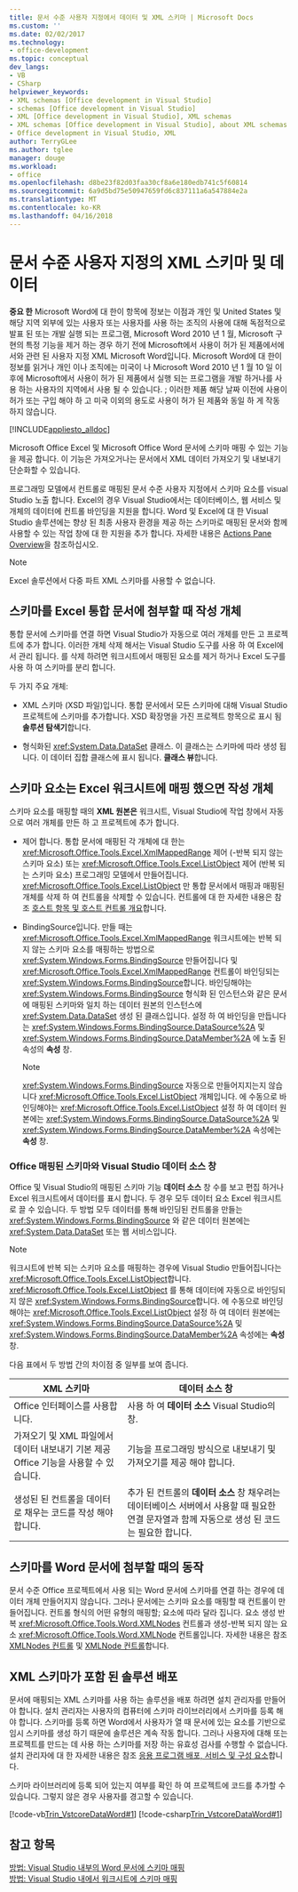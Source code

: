 ```yaml
---
title: 문서 수준 사용자 지정에서 데이터 및 XML 스키마 | Microsoft Docs
ms.custom: ''
ms.date: 02/02/2017
ms.technology:
- office-development
ms.topic: conceptual
dev_langs:
- VB
- CSharp
helpviewer_keywords:
- XML schemas [Office development in Visual Studio]
- schemas [Office development in Visual Studio]
- XML [Office development in Visual Studio], XML schemas
- XML schemas [Office development in Visual Studio], about XML schemas and data
- Office development in Visual Studio, XML
author: TerryGLee
ms.author: tglee
manager: douge
ms.workload:
- office
ms.openlocfilehash: d8be23f82d03faa30cf8a6e180edb741c5f60814
ms.sourcegitcommit: 6a9d5bd75e50947659fd6c837111a6a547884e2a
ms.translationtype: MT
ms.contentlocale: ko-KR
ms.lasthandoff: 04/16/2018
---
```

# <a name="xml-schemas-and-data-in-document-level-customizations"></a>문서 수준 사용자 지정의 XML 스키마 및 데이터
  **중요 한** Microsoft Word에 대 한이 항목에 정보는 이점과 개인 및 United States 및 해당 지역 외부에 있는 사용자 또는 사용자를 사용 하는 조직의 사용에 대해 독점적으로 발표 된 또는 개발 실행 되는 프로그램, Microsoft Word 2010 년 1 월, Microsoft 구현의 특정 기능을 제거 하는 경우 하기 전에 Microsoft에서 사용이 허가 된 제품에서에서와 관련 된 사용자 지정 XML Microsoft Word입니다. Microsoft Word에 대 한이 정보를 읽거나 개인 이나 조직에는 미국이 나 Microsoft Word 2010 년 1 월 10 일 이후에 Microsoft에서 사용이 허가 된 제품에서 실행 되는 프로그램을 개발 하거나를 사용 하는 사용자의 지역에서 사용 될 수 있습니다. ; 이러한 제품 해당 날짜 이전에 사용이 허가 또는 구입 해야 하 고 미국 이외의 용도로 사용이 허가 된 제품와 동일 하 게 작동 하지 않습니다.  
  
 [!INCLUDE[appliesto_alldoc](../vsto/includes/appliesto-alldoc-md.md)]  
  
 Microsoft Office Excel 및 Microsoft Office Word 문서에 스키마 매핑 수 있는 기능을 제공 합니다. 이 기능은 가져오거나는 문서에서 XML 데이터 가져오기 및 내보내기 단순화할 수 있습니다.  
  
 프로그래밍 모델에서 컨트롤로 매핑된 문서 수준 사용자 지정에서 스키마 요소를 visual Studio 노출 합니다. Excel의 경우 Visual Studio에서는 데이터베이스, 웹 서비스 및 개체의 데이터에 컨트롤 바인딩을 지원을 합니다. Word 및 Excel에 대 한 Visual Studio 솔루션에는 향상 된 최종 사용자 환경을 제공 하는 스키마로 매핑된 문서와 함께 사용할 수 있는 작업 창에 대 한 지원을 추가 합니다. 자세한 내용은 [Actions Pane Overview](../vsto/actions-pane-overview.md)을 참조하십시오.  
  
> [!NOTE]  
>  Excel 솔루션에서 다중 파트 XML 스키마를 사용할 수 없습니다.  
  
## <a name="objects-created-when-schemas-are-attached-to-excel-workbooks"></a>스키마를 Excel 통합 문서에 첨부할 때 작성 개체  
 통합 문서에 스키마를 연결 하면 Visual Studio가 자동으로 여러 개체를 만든 고 프로젝트에 추가 합니다. 이러한 개체 삭제 해서는 Visual Studio 도구를 사용 하 여 Excel에서 관리 됩니다. 를 삭제 하려면 워크시트에서 매핑된 요소를 제거 하거나 Excel 도구를 사용 하 여 스키마를 분리 합니다.  
  
 두 가지 주요 개체:  
  
-   XML 스키마 (XSD 파일)입니다. 통합 문서에서 모든 스키마에 대해 Visual Studio 프로젝트에 스키마를 추가합니다. XSD 확장명을 가진 프로젝트 항목으로 표시 됨 **솔루션 탐색기**합니다.  
  
-   형식화된 <xref:System.Data.DataSet> 클래스. 이 클래스는 스키마에 따라 생성 됩니다. 이 데이터 집합 클래스에 표시 됩니다. **클래스 뷰**합니다.  
  
## <a name="objects-created-when-schema-elements-are-mapped-to-excel-worksheets"></a>스키마 요소는 Excel 워크시트에 매핑 했으면 작성 개체  
 스키마 요소를 매핑할 때의 **XML 원본은** 워크시트, Visual Studio에 작업 창에서 자동으로 여러 개체를 만든 하 고 프로젝트에 추가 합니다.  
  
-   제어 합니다. 통합 문서에 매핑된 각 개체에 대 한는 <xref:Microsoft.Office.Tools.Excel.XmlMappedRange> 제어 (-반복 되지 않는 스키마 요소) 또는 <xref:Microsoft.Office.Tools.Excel.ListObject> 제어 (반복 되는 스키마 요소) 프로그래밍 모델에서 만들어집니다. <xref:Microsoft.Office.Tools.Excel.ListObject> 만 통합 문서에서 매핑과 매핑된 개체를 삭제 하 여 컨트롤을 삭제할 수 있습니다. 컨트롤에 대 한 자세한 내용은 참조 [호스트 항목 및 호스트 컨트롤 개요](../vsto/host-items-and-host-controls-overview.md)합니다.  
  
-   BindingSource입니다. 만들 때는 <xref:Microsoft.Office.Tools.Excel.XmlMappedRange> 워크시트에는 반복 되지 않는 스키마 요소를 매핑하는 방법으로 <xref:System.Windows.Forms.BindingSource> 만들어집니다 및 <xref:Microsoft.Office.Tools.Excel.XmlMappedRange> 컨트롤이 바인딩되는 <xref:System.Windows.Forms.BindingSource>합니다. 바인딩해야는 <xref:System.Windows.Forms.BindingSource> 형식화 된 인스턴스와 같은 문서에 매핑된 스키마와 일치 하는 데이터 원본의 인스턴스에 <xref:System.Data.DataSet> 생성 된 클래스입니다. 설정 하 여 바인딩을 만듭니다는 <xref:System.Windows.Forms.BindingSource.DataSource%2A> 및 <xref:System.Windows.Forms.BindingSource.DataMember%2A> 에 노출 된 속성의 **속성** 창.  
  
    > [!NOTE]  
    >  <xref:System.Windows.Forms.BindingSource> 자동으로 만들어지지는지 않습니다 <xref:Microsoft.Office.Tools.Excel.ListObject> 개체입니다. 에 수동으로 바인딩해야는 <xref:Microsoft.Office.Tools.Excel.ListObject> 설정 하 여 데이터 원본에는 <xref:System.Windows.Forms.BindingSource.DataSource%2A> 및 <xref:System.Windows.Forms.BindingSource.DataMember%2A> 속성에는 **속성** 창.  
  
### <a name="office-mapped-schemas-and-the-visual-studio-data-sources-window"></a>Office 매핑된 스키마와 Visual Studio 데이터 소스 창  
 Office 및 Visual Studio의 매핑된 스키마 기능 **데이터 소스** 창 수를 보고 편집 하거나 Excel 워크시트에서 데이터를 표시 합니다. 두 경우 모두 데이터 요소 Excel 워크시트로 끌 수 있습니다. 두 방법 모두 데이터를 통해 바인딩된 컨트롤을 만들는 <xref:System.Windows.Forms.BindingSource> 와 같은 데이터 원본에는 <xref:System.Data.DataSet> 또는 웹 서비스입니다.  
  
> [!NOTE]  
>  워크시트에 반복 되는 스키마 요소를 매핑하는 경우에 Visual Studio 만들어집니다는 <xref:Microsoft.Office.Tools.Excel.ListObject>합니다. <xref:Microsoft.Office.Tools.Excel.ListObject> 를 통해 데이터에 자동으로 바인딩되지 않은 <xref:System.Windows.Forms.BindingSource>합니다. 에 수동으로 바인딩해야는 <xref:Microsoft.Office.Tools.Excel.ListObject> 설정 하 여 데이터 원본에는 <xref:System.Windows.Forms.BindingSource.DataSource%2A> 및 <xref:System.Windows.Forms.BindingSource.DataMember%2A> 속성에는 **속성** 창.  
  
 다음 표에서 두 방법 간의 차이점 중 일부를 보여 줍니다.  
  
|XML 스키마|데이터 소스 창|  
|----------------|-------------------------|  
|Office 인터페이스를 사용합니다.|사용 하 여 **데이터 소스** Visual Studio의 창.|  
|가져오기 및 XML 파일에서 데이터 내보내기 기본 제공 Office 기능을 사용할 수 있습니다.|기능을 프로그래밍 방식으로 내보내기 및 가져오기를 제공 해야 합니다.|  
|생성된 된 컨트롤을 데이터로 채우는 코드를 작성 해야 합니다.|추가 된 컨트롤의 **데이터 소스** 창 채우려는 데이터베이스 서버에서 사용할 때 필요한 연결 문자열과 함께 자동으로 생성 된 코드는 필요한 합니다.|  
  
## <a name="behavior-when-schemas-are-attached-to-word-documents"></a>스키마를 Word 문서에 첨부할 때의 동작  
 문서 수준 Office 프로젝트에서 사용 되는 Word 문서에 스키마를 연결 하는 경우에 데이터 개체 만들어지지 않습니다. 그러나 문서에는 스키마 요소를 매핑할 때 컨트롤이 만들어집니다. 컨트롤 형식의 어떤 유형의 매핑할; 요소에 따라 달라 집니다. 요소 생성 반복 <xref:Microsoft.Office.Tools.Word.XMLNodes> 컨트롤과 생성-반복 되지 않는 요소 <xref:Microsoft.Office.Tools.Word.XMLNode> 컨트롤입니다. 자세한 내용은 참조 [XMLNodes 컨트롤](../vsto/xmlnodes-control.md) 및 [XMLNode 컨트롤](../vsto/xmlnode-control.md)합니다.  
  
## <a name="deployment-of-solutions-that-include-xml-schemas"></a>XML 스키마가 포함 된 솔루션 배포  
 문서에 매핑되는 XML 스키마를 사용 하는 솔루션을 배포 하려면 설치 관리자를 만들어야 합니다. 설치 관리자는 사용자의 컴퓨터에 스키마 라이브러리에서 스키마를 등록 해야 합니다. 스키마를 등록 하면 Word에서 사용자가 열 때 문서에 있는 요소를 기반으로 임시 스키마를 생성 하기 때문에 솔루션은 계속 작동 합니다. 그러나 사용자에 대해 또는 프로젝트를 만드는 데 사용 하는 스키마를 저장 하는 유효성 검사를 수행할 수 없습니다. 설치 관리자에 대 한 자세한 내용은 참조 [응용 프로그램 배포, 서비스 및 구성 요소](/visualstudio/deployment/deploying-applications-services-and-components)합니다.  
  
 스키마 라이브러리에 등록 되어 있는지 여부를 확인 하 여 프로젝트에 코드를 추가할 수 있습니다. 그렇지 않은 경우 사용자를 경고할 수 있습니다.  
  
 [!code-vb[Trin_VstcoreDataWord#1](../vsto/codesnippet/VisualBasic/Trin_VstcoreDataWordVB/ThisDocument.vb#1)]
 [!code-csharp[Trin_VstcoreDataWord#1](../vsto/codesnippet/CSharp/Trin_VstcoreDataWordCS/ThisDocument.cs#1)]  
  
## <a name="see-also"></a>참고 항목  
 [방법: Visual Studio 내부의 Word 문서에 스키마 매핑](../vsto/how-to-map-schemas-to-word-documents-inside-visual-studio.md)   
 [방법: Visual Studio 내에서 워크시트에 스키마 매핑](../vsto/how-to-map-schemas-to-worksheets-inside-visual-studio.md)  
  
  